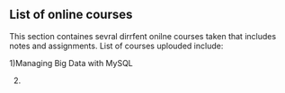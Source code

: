 ## List of online courses

This section containes sevral dirrfent onilne courses taken that includes notes and assignments.
List of courses uplouded include:

1)Managing Big Data with MySQL

2)

